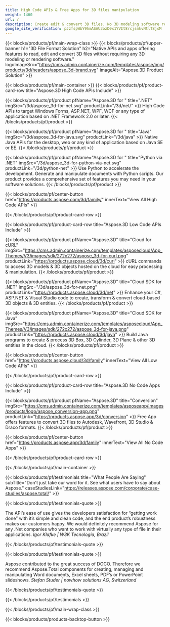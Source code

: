 ```yaml
---
title: High Code APIs & Free Apps for 3D files manipulation 
weight: 1460
url: /
description: Create edit & convert 3D files. No 3D modeling software required. Work with geometry, scene hierarchy, share or split meshes, Animate Objects, Add a Target Camera.
google_site_verification: pJzfspWbY9hmASAU3ozD0x1YVIt8rcjsmkvNtlT8jsM
---
```


{{< blocks/products/pf/main-wrap-class >}}
{{< blocks/products/pf/upper-banner h1="3D File Format Solution" h2="Native APIs and apps offering features to read, edit and convert 3D files without requiring any 3D modeling or rendering software." logoImageSrc="https://cms.admin.containerize.com/templates/aspose/img/products/3d/headers/aspose_3d-brand.svg" imageAlt="Aspose.3D Product Solution" >}}

{{< blocks/products/pf/main-container >}}
{{< blocks/products/pf/product-card-row title="Aspose.3D High Code APIs Include" >}}

{{< blocks/products/pf/product pfName="Aspose.3D for " title=".NET" imgSrc="/3d/aspose_3d-for-net.svg" productLink="/3d/net/" >}}
High Code APIs to target Windows Forms, ASP.NET, WPF, WCF or any type of application based on .NET Framework 2.0 or later.
{{< /blocks/products/pf/product >}}

{{< blocks/products/pf/product pfName="Aspose.3D for " title="Java" imgSrc="/3d/aspose_3d-for-java.svg" productLink="/3d/java" >}}
Native Java APIs for the desktop, web or any kind of application based on Java SE or EE.
{{< /blocks/products/pf/product >}}

{{< blocks/products/pf/product pfName="Aspose.3D for " title="Python via .NET" imgSrc="/3d/aspose_3d-for-python-via-net.svg" productLink="/3d/python-net" >}}
Use Python to accelerate the development. Generate and manipulate documents with Python scripts. Our product provides a comprehensive set of features you may need in your software solutions.
{{< /blocks/products/pf/product >}}


{{< blocks/products/pf/center-button href="https://products.aspose.com/3d/family/" innerText="View All High Code APIs" >}}

{{< /blocks/products/pf/product-card-row >}}

{{< blocks/products/pf/product-card-row title="Aspose.3D Low Code APIs Include" >}}

{{< blocks/products/pf/product pfName="Aspose.3D" title="Cloud for cURL" imgSrc="https://cms.admin.containerize.com/templates/asposecloud/App_Themes/V3/images/sdk/272x272/aspose_3d-for-curl.png" productLink="https://products.aspose.cloud/3d/curl" >}}
cURL commands to access 3D models & 3D objects hosted on the cloud for easy processing & manipulation.
{{< /blocks/products/pf/product >}}

{{< blocks/products/pf/product pfName="Aspose.3D" title="Cloud SDK for .NET" imgSrc="/3d/aspose_3d-for-net.png" productLink="https://products.aspose.cloud/3d/net" >}}
Enhance your C#, ASP.NET & Visual Studio code to create, transform & convert cloud-based 3D objects & 3D entities.
{{< /blocks/products/pf/product >}}

{{< blocks/products/pf/product pfName="Aspose.3D" title="Cloud SDK for Java" imgSrc="https://cms.admin.containerize.com/templates/asposecloud/App_Themes/V3/images/sdk/272x272/aspose_3d-for-java.png" productLink="https://products.aspose.cloud/3d/java" >}}
Build Java programs to create & process 3D Box, 3D Cylinder, 3D Plane & other 3D entities in the cloud.
{{< /blocks/products/pf/product >}}

{{< blocks/products/pf/center-button href="https://products.aspose.cloud/3d/family" innerText="View All Low Code APIs" >}}

{{< /blocks/products/pf/product-card-row >}}

{{< blocks/products/pf/product-card-row title="Aspose.3D No Code Apps Include" >}}

{{< blocks/products/pf/product pfName="Aspose.3D" title="Conversion" imgSrc="https://cms.admin.containerize.com/templates/asposeapp/images/products/logo/aspose_conversion-app.png" productLink="https://products.aspose.app/3d/conversion" >}}
Free App offers features to convert 3D files to Autodesk, Wavefront, 3D Studio & Draco formats.
{{< /blocks/products/pf/product >}}

{{< blocks/products/pf/center-button href="https://products.aspose.app/3d/family" innerText="View All No Code Apps" >}}

{{< /blocks/products/pf/product-card-row >}}

{{< /blocks/products/pf/main-container >}}

{{< blocks/products/pf/testimonials title="What People Are Saying" subTitle="Don't just take our word for it. See what users have to say about Aspose." caseStudiesLink="https://releases.aspose.com/corporate/case-studies/aspose.total/" >}}

{{< blocks/products/pf/testimonials-quote >}}
<p class="first">
 The API’s ease of use gives the developers satisfaction for “getting work done” with it’s simple and clean code, and the end product’s robustness makes our customers happy. We would definitely recommend Aspose for any .Net companies who want to work with virtually any type of file in their applications.
 <em>
  Igor Klafke | W3K Tecnologia, Brazil
 </em>
</p>

{{< /blocks/products/pf/testimonials-quote >}}

{{< blocks/products/pf/testimonials-quote >}}
<p class="second">
 Aspose contributed to the great success of DOCO. Therefore we recommend Aspose.Total components for creating, managing and manipulating Word documents, Excel sheets, PDF’s or PowerPoint slideshows.
 <em>
  Stefan Studer | nowhow solutions AG, Switzerland
 </em>
</p>

{{< /blocks/products/pf/testimonials-quote >}}

{{< /blocks/products/pf/testimonials >}}

{{< /blocks/products/pf/main-wrap-class >}}

{{< blocks/products/products-backtop-button >}}
